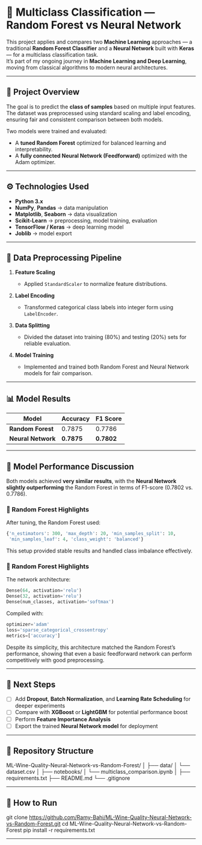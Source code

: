 # 🧠 Multiclass Classification — Random Forest vs Neural Network

This project applies and compares two **Machine Learning** approaches — a traditional **Random Forest Classifier** and a **Neural Network** built with **Keras** — for a multiclass classification task.  
It’s part of my ongoing journey in **Machine Learning and Deep Learning**, moving from classical algorithms to modern neural architectures.

---

## 📘 Project Overview

The goal is to predict the **class of samples** based on multiple input features.  
The dataset was preprocessed using standard scaling and label encoding, ensuring fair and consistent comparison between both models.

Two models were trained and evaluated:
- A **tuned Random Forest** optimized for balanced learning and interpretability.  
- A **fully connected Neural Network (Feedforward)** optimized with the Adam optimizer.

---

## ⚙️ Technologies Used

- **Python 3.x**  
- **NumPy**, **Pandas** → data manipulation  
- **Matplotlib**, **Seaborn** → data visualization  
- **Scikit-Learn** → preprocessing, model training, evaluation  
- **TensorFlow / Keras** → deep learning model  
- **Joblib** → model export  

---

## 🧩 Data Preprocessing Pipeline

1. **Feature Scaling**
   - Applied `StandardScaler` to normalize feature distributions.  

2. **Label Encoding**
   - Transformed categorical class labels into integer form using `LabelEncoder`.  

3. **Data Splitting**
   - Divided the dataset into training (80%) and testing (20%) sets for reliable evaluation.

4. **Model Training**
   - Implemented and trained both Random Forest and Neural Network models for fair comparison.

---

## 📊 Model Results

| Model | Accuracy | F1 Score |
|--------|-----------|----------|
| **Random Forest** | 0.7875 | 0.7786 |
| **Neural Network** | **0.7875** | **0.7802** |

---

## 🧠 Model Performance Discussion

Both models achieved **very similar results**, with the **Neural Network slightly outperforming** the Random Forest in terms of F1-score (0.7802 vs. 0.7786).  

### 🔹 Random Forest Highlights
After tuning, the Random Forest used:
```python
{'n_estimators': 300, 'max_depth': 20, 'min_samples_split': 10,
 'min_samples_leaf': 4, 'class_weight': 'balanced'}
```

This setup provided stable results and handled class imbalance effectively.

### 🔹 Random Forest Highlights

The network architecture:
```python
Dense(64, activation='relu')
Dense(32, activation='relu')
Dense(num_classes, activation='softmax')
```

Compiled with:
```python
optimizer='adam'
loss='sparse_categorical_crossentropy'
metrics=['accuracy']
```

Despite its simplicity, this architecture matched the Random Forest’s performance, showing that even a basic feedforward network can perform competitively with good preprocessing.

---

## 🚀 Next Steps

- [ ] Add **Dropout**, **Batch Normalization**, and **Learning Rate Scheduling** for deeper experiments  
- [ ] Compare with **XGBoost** or **LightGBM** for potential performance boost  
- [ ] Perform **Feature Importance Analysis**  
- [ ] Export the trained **Neural Network model** for deployment  

---

## 🧾 Repository Structure

ML-Wine-Quality-Neural-Network-vs-Random-Forest/
│
├── data/
│   └── dataset.csv
│
├── notebooks/
│   └── multiclass_comparison.ipynb
│
├── requirements.txt
├── README.md
└── .gitignore

---

## 🧩 How to Run

git clone https://github.com/Ramy-Bahi/ML-Wine-Quality-Neural-Network-vs-Random-Forest.git
cd ML-Wine-Quality-Neural-Network-vs-Random-Forest
pip install -r requirements.txt

---


